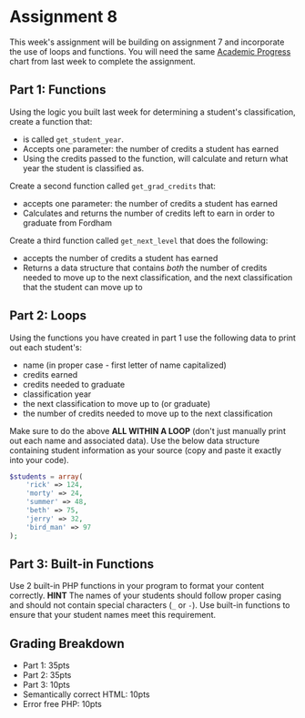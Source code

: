 # Assignment 8
This week's assignment will be building on assignment 7 and incorporate the use of loops and functions.  You will need the same [Academic Progress](http://216.230.117.32/section10/section184/section193/index.html) chart from last week to complete the assignment.

## Part 1: Functions
Using the logic you built last week for determining a student's classification, create a function that:

- is called `get_student_year`.
- Accepts one parameter:  the number of credits a student has earned
- Using the credits passed to the function, will calculate and return what year the student is classified as.

Create a second function called `get_grad_credits` that:

- accepts one parameter: the number of credits a student has earned
- Calculates and returns the number of credits left to earn in order to graduate from Fordham

Create a third function called `get_next_level` that does the following:

- accepts the number of credits a student has earned
- Returns a data structure that contains _both_ the number of credits needed to move up to the next classification, and the next classification that the student can move up to

## Part 2: Loops
Using the functions you have created in part 1 use the following data to print out each student's:

- name (in proper case - first letter of name capitalized)
- credits earned
- credits needed to graduate
- classification year
- the next classification to move up to (or graduate)
- the number of credits needed to move up to the next classification

Make sure to do the above **ALL WITHIN A LOOP** (don't just manually print out each name and associated data).  Use the below data structure containing student information as your source (copy and paste it exactly into your code).

```php
$students = array(
	'rick' => 124,
	'morty' => 24,
	'summer' => 48,
	'beth' => 75,
	'jerry' => 32,
	'bird_man' => 97
);
```

## Part 3: Built-in Functions
Use 2 built-in PHP functions in your program to format your content correctly.  **HINT** The names of your students should follow proper casing and should not contain special characters (`_` or `-`).  Use built-in functions to ensure that your student names meet this requirement.

## Grading Breakdown
- Part 1: 35pts
- Part 2: 35pts
- Part 3: 10pts
- Semantically correct HTML: 10pts
- Error free PHP: 10pts


